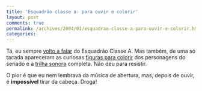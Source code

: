 ```yaml
---
title: 'Esquadrão classe a: para ouvir e colorir'
layout: post
comments: true
permalink: /archives/2004/01/esquadrao-classe-a-para-ouvir-e-colorir.html
categories:
---
```

Tá, eu sempre <a href="bizarro.html">volto a falar</a> do Esquadrão Classe A. Mas também, de uma só tacada apareceram as curiosas <a href="http://members.fortunecity.com/colorbook/ateam.htm" >figuras para colorir</a> dos personagens do seriado e a <a href="http://www.xs4all.nl/~therival/soundtrack.html" >trilha sonora</a> completa. Não deu para resistir.

O pior é que eu nem lembrava da música de abertura, mas, depois de ouvir, é **impossível** tirar da cabeça. Droga!